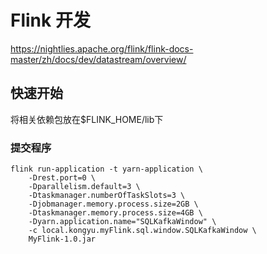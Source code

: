 # Flink 开发

https://nightlies.apache.org/flink/flink-docs-master/zh/docs/dev/datastream/overview/

## 快速开始

将相关依赖包放在$FLINK_HOME/lib下

### 提交程序

```shell
flink run-application -t yarn-application \
    -Drest.port=0 \
    -Dparallelism.default=3 \
    -Dtaskmanager.numberOfTaskSlots=3 \
    -Djobmanager.memory.process.size=2GB \
    -Dtaskmanager.memory.process.size=4GB \
    -Dyarn.application.name="SQLKafkaWindow" \
    -c local.kongyu.myFlink.sql.window.SQLKafkaWindow \
    MyFlink-1.0.jar
```
